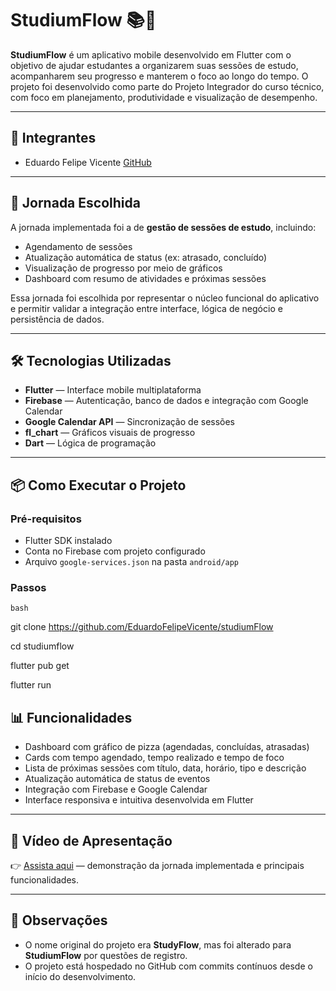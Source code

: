 # StudiumFlow 📚🚀

**StudiumFlow** é um aplicativo mobile desenvolvido em Flutter com o objetivo de ajudar estudantes a organizarem suas sessões de estudo, acompanharem seu progresso e manterem o foco ao longo do tempo. O projeto foi desenvolvido como parte do Projeto Integrador do curso técnico, com foco em planejamento, produtividade e visualização de desempenho.

---

## 👥 Integrantes

- Eduardo Felipe Vicente [GitHub](https://github.com/EduardoFelipeVicente)

---

## 🎯 Jornada Escolhida

A jornada implementada foi a de **gestão de sessões de estudo**, incluindo:

- Agendamento de sessões
- Atualização automática de status (ex: atrasado, concluído)
- Visualização de progresso por meio de gráficos
- Dashboard com resumo de atividades e próximas sessões

Essa jornada foi escolhida por representar o núcleo funcional do aplicativo e permitir validar a integração entre interface, lógica de negócio e persistência de dados.

---

## 🛠️ Tecnologias Utilizadas

- **Flutter** — Interface mobile multiplataforma  
- **Firebase** — Autenticação, banco de dados e integração com Google Calendar  
- **Google Calendar API** — Sincronização de sessões  
- **fl_chart** — Gráficos visuais de progresso  
- **Dart** — Lógica de programação  

---

## 📦 Como Executar o Projeto

### Pré-requisitos

- Flutter SDK instalado  
- Conta no Firebase com projeto configurado  
- Arquivo `google-services.json` na pasta `android/app`  

### Passos

```bash```

git clone https://github.com/EduardoFelipeVicente/studiumFlow

cd studiumflow

flutter pub get

flutter run

## 📊 Funcionalidades

- Dashboard com gráfico de pizza (agendadas, concluídas, atrasadas)
- Cards com tempo agendado, tempo realizado e tempo de foco
- Lista de próximas sessões com título, data, horário, tipo e descrição
- Atualização automática de status de eventos
- Integração com Firebase e Google Calendar
- Interface responsiva e intuitiva desenvolvida em Flutter

---

## 🎥 Vídeo de Apresentação

👉 [Assista aqui](https://youtube.com/seuvideo) — demonstração da jornada implementada e principais funcionalidades.

---

## 📌 Observações

- O nome original do projeto era **StudyFlow**, mas foi alterado para **StudiumFlow** por questões de registro.
- O projeto está hospedado no GitHub com commits contínuos desde o início do desenvolvimento.